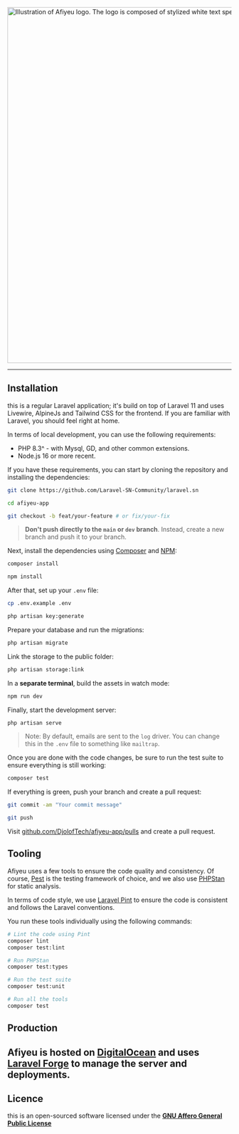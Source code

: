 <p align="center">
    <img src="[https://saafiyeu.com/images/app/logo.png](https://avatars.githubusercontent.com/u/196378439?s=200&v=4)" width="800" alt="Illustration of Afiyeu logo. The logo is composed of stylized white text spelling out 'Afiyeu' with a green dot at the end.">
</p>

------

## Installation

this is a regular Laravel application; it's build on top of Laravel 11 and uses Livewire, AlpineJs and Tailwind CSS for the frontend. If you are familiar with Laravel, you should feel right at home.

In terms of local development, you can use the following requirements:

- PHP 8.3^ - with Mysql, GD, and other common extensions.
- Node.js 16 or more recent.

If you have these requirements, you can start by cloning the repository and installing the dependencies:

```bash
git clone https://github.com/Laravel-SN-Community/laravel.sn

cd afiyeu-app

git checkout -b feat/your-feature # or fix/your-fix
```

> **Don't push directly to the `main` or `dev` branch**. Instead, create a new branch and push it to your branch.

Next, install the dependencies using [Composer](https://getcomposer.org) and [NPM](https://www.npmjs.com):

```bash
composer install

npm install
```

After that, set up your `.env` file:

```bash
cp .env.example .env

php artisan key:generate
```

Prepare your database and run the migrations:

```bash
php artisan migrate
```

Link the storage to the public folder:

```bash
php artisan storage:link
```

In a **separate terminal**, build the assets in watch mode:

```bash
npm run dev
```

Finally, start the development server:

```bash
php artisan serve
```

> Note: By default, emails are sent to the `log` driver. You can change this in the `.env` file to something like `mailtrap`.

Once you are done with the code changes, be sure to run the test suite to ensure everything is still working:

```bash
composer test
```

If everything is green, push your branch and create a pull request:

```bash
git commit -am "Your commit message"

git push
```

Visit [github.com/DjolofTech/afiyeu-app/pulls](https://github.com/Laravel-SN-Community/laravel.sn/pulls) and create a pull request.

## Tooling

Afiyeu uses a few tools to ensure the code quality and consistency. Of course, [Pest](https://pestphp.com) is the testing framework of choice, and we also use [PHPStan](https://phpstan.org) for static analysis.

In terms of code style, we use [Laravel Pint](https://laravel.com/docs/11.x/pint) to ensure the code is consistent and follows the Laravel conventions.

You run these tools individually using the following commands:

```bash
# Lint the code using Pint
composer lint
composer test:lint

# Run PHPStan
composer test:types

# Run the test suite
composer test:unit

# Run all the tools
composer test
```

## Production

Afiyeu is hosted on [DigitalOcean](https://www.digitalocean.com) and uses [Laravel Forge](https://forge.laravel.com) to manage the server and deployments.
---

## Licence
this is an open-sourced software licensed under the **[GNU Affero General Public License](LICENSE.md)**
